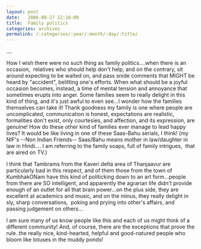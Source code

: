 ```yaml
---
layout: post
date:	2006-08-27 22:16:00
title:  Family politics
categories: archives
permalink: /:categories/:year/:month/:day/:title/
---
```

....

How I wish there were no such thing as family politics....when there is an occasion, &nbsp;relatives who should help don't help, and on the contrary, sit around expecting to be waited on, and pass snide comments that MIGHT be heard by "accident", belitting one's efforts. When what should be a joyful occasion becomes, instead, a time of mental tension and annoyance that sometimes erupts into anger. Some families seem to really delight in this kind of thing, and it's just awful to even see...I wonder how the families themselves can take it! Thank goodness my family is one where people are uncomplicated, communication is honest, expectations are realistic, formalities don't exist, only courtesies, and affection, and its expression, are genuine! How do these other kind of families ever manage to lead happy lives? It would be like living in one of these Saas-Bahu serials, I think! (my NIF's&nbsp;--Non Indian Friends-- Saas/Bahu means mother in law/daughter in law in Hindi.... I am referring to the family soaps, full of family intrigues, &nbsp;that are aired on TV.)

I think that Tambrams from the Kaveri delta area of Thanjaavur are particularly bad in this respect, and of them those from the town of KumbhakONam have this kind of politicking down to an art form...people from there are SO intelligent, and apparently the agrarian life didn't provide enough of an outlet for all that brain power...on the plus side, they are excellent at academics and music, and on the minus, they really delight in sly, sharp conversations,&nbsp; poking and prying into other's affairs, and passing judgement on others...

I am sure many of us know people like this and each of us might think of a different community! And, of course, there are the exceptions that prove the rule..the really nice, kind-hearted, helpful and good-natured people who bloom like lotuses in the muddy ponds!
